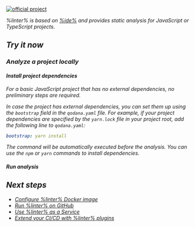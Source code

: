 [//]: # (title: Qodana for JS)

[![official project](https://jb.gg/badges/official-flat-square.svg)](https://confluence.jetbrains.com/display/ALL/JetBrains+on+GitHub)

<note>
    <p>
<include src="lib_qd.xml" include-id="eap-warning">
<var name="product" value="Qodana JS"/>
</include>
</p>
</note>

<var name="linter" value="Qodana for JS"/>

<var name="linter" value="Qodana JS"/>
<var name="ide" value="WebStorm"/>
<var name="docker-image" value="jetbrains/qodana-js:2022.3-eap"/>

%linter% is based on [%ide%](https://www.jetbrains.com/webstorm/) and provides static analysis for JavaScript or TypeScript projects.

## Try it now

### Analyze a project locally

#### Install project dependencies

For a basic JavaScript project that has no external dependencies, no preliminary steps are required.

In case the project has external dependencies, you can set them up using the `bootstrap` field in the `qodana.yaml` file. 
For example, if your project dependencies are specified by the `yarn.lock` file in your project root, add the following 
line to `qodana.yaml`:

```yaml
bootstrap: yarn install
```

The command will be automatically executed before the analysis. You can use the `npm` or `yarn` commands to install dependencies.

#### Run analysis

<p><include src="lib_qd.xml" include-id="qodana-cli-quickstart" use-filter="non-php,js-only,non-gs,empty"/></p>

## Next steps

- <a href="qodana-js-docker-techs.xml">Configure %linter% Docker image</a>
- <a href="github.md">Run %linter% on GitHub</a>
- <a href="service.md">Use %linter% as a Service</a>
- <a href="ci.md">Extend your CI/CD with %linter% plugins</a>
